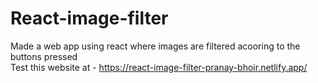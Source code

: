 # React-image-filter
Made a web app using react where images are filtered acooring to the buttons pressed <br>
Test this website at - https://react-image-filter-pranay-bhoir.netlify.app/
